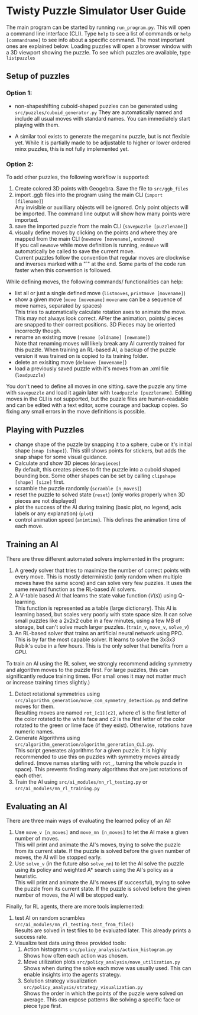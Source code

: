 # Twisty Puzzle Simulator User Guide
The main program can be started by running `run_program.py`. This will open a command line interface (CLI). Type `help` to see a list of commands or `help [commandname]` to see info about a specific command. The most important ones are explained below. Loading puzzles will open a browser window with a 3D viewport showing the puzzle.
To see which puzzles are available, type `listpuzzles`

## Setup of puzzles
### Option 1:
- non-shapeshifting cuboid-shaped puzzles can be generated using `src/puzzles/cuboid_generator.py` They are automatically named and include all usual moves with standard names. You can immediately start playing with them.

- A similar tool exists to generate the megaminx puzzle, but is not flexible yet. While it is partially made to be adjustable to higher or lower ordered minx puzzles, this is not fully implemented yet.

### Option 2:
To add other puzzles, the following workflow is supported:
1. Create colored 3D points with Geogebra. Save the file to `src/ggb_files`
2. import .ggb files into the program using the main CLI (`import [filename]`)  
   Any invisible or auxilliary objects will be ignored. Only point objects will be imported. The command line output will show how many points were imported.
3. save the imported puzzle from the main CLI (`savepuzzle [puzzlename]`)
4. visually define moves by clicking on the points and where they are mapped from the main CLI (`newmove [movename]`, `endmove`)  
   If you call `newmove` while move definition is running, `endmove` will automatically be called to save the current move.  
   Current puzzles follow the convention that regular moves are clockwise and inverses marked with a "`" at the end. Some parts of the code run faster when this convention is followed.

While defining moves, the following commands/ functionalities can help:
- list all or just a single defined move (`listmoves`, `printmove [movename]`)
- show a given move (`move [movename]` `movename` can be a sequence of move names, separated by spaces)  
  This tries to automatically calculate rotation axes to animate the move. This may not always look correct. AFter the animation, points/ pieces are snapped to their correct positions. 3D Pieces may be oriented incorrectly though.
- rename an existing move (`rename [oldname] [newname]`)  
  Note that renaming moves will likely break any AI currently trained for this puzzle. When training an RL-based AI, a backup of the puzzle version it was trained on is copied to its training folder.
- delete an exisiting move (`delmove [movename]`)
- load a previously saved puzzle with it's moves from an .xml file (`loadpuzzle`)

You don't need to define all moves in one sitting. save the puzzle any time with `savepuzzle` and load it again later with `loadpuzzle [puzzlename]`. Editing moves in the CLI is not supported, but the puzzle files are human-readable and can be edited with a text editor, some courage and backup copies. So fixing any small errors in the move definitions is possible.

## Playing with Puzzles
- change shape of the puzzle by snapping it to a sphere, cube or it's initial shape (`snap [shape]`).
  This still shows points for stickers, but adds the snap shape for some visual guidance.
- Calculate and show 3D pieces (`drawpieces`)  
  By default, this creates pieces to fit the puzzle into a cuboid shaped bounding box. Some other shapes can be set by calling `clipshape [shape] [size]` first.
- scramble the puzzle randomly (`scramble [n_moves]`)
- reset the puzzle to solved state (`reset`) (only works properly when 3D pieces are not displayed)
- plot the success of the AI during training (basic plot, no legend, acis labels or any explanation) (`plot`)
- control animation speed (`animtime`). This defines the animation time of each move.

## Training an AI
There are three different automated solvers implemented in the program:
1. A greedy solver that tries to maximize the number of correct points with every move. This is mostly deterministic (only random when multiple moves have the same score) and can solve very few puzzles. It uses the same reward function as the RL-based AI solvers.
2. A V-table based AI that learns the state value function ($V(s)$) using Q-learning.  
   This function is represented as a table (large dictionary). This AI is learning based, but scales very poorly with state space size. It can solve small puzzles like a 2x2x2 cube in a few minutes, using a few MB of storage, but can't solve much larger puzzles. (`train_v`, `move_v`, `solve_v`)
3. An RL-based solver that trains an artificial neural network using PPO. This is by far the most capable solver. It learns to solve the 3x3x3 Rubik's cube in a few hours. This is the only solver that benefits from a GPU.

To train an AI using the RL solver, we strongly recommend adding symmetry and algorithm moves to the puzzle first. For large puzzles, this can significantly reduce training times. (For small ones it may not matter much or increase training times slightly.)
1. Detect rotational symmetries using `src/algorithm_generation/move_com_symmetry_detection.py` and define moves for them.  
   Resulting moves are named `rot_[c1][c2]`, where c1 is the first letter of the color rotated to the white face and c2 is the first letter of the color rotated to the green or lime face (if they exist). Otherwise, rotations have numeric names.
2. Generate Algorithms using `src/algorithm_generation/algorithm_generation_CLI.py`.  
   This script generates algorithms for a given puzzle. It is highly recommended to use this on puzzles with symmetry moves already defined. (move names starting with `rot_`, turning the whole puzzle in space). This prevents finding many algorithms that are just rotations of each other.
3. Train the AI using `src/ai_modules/nn_rl_testing.py` or `src/ai_modules/nn_rl_training.py`

## Evaluating an AI
There are three main ways of evaluating the learned policy of an AI:
1. Use `move_v [n_moves]` and `move_nn [n_moves]` to let the AI make a given number of moves.  
   This will print and animate the AI's moves, trying to solve the puzzle from its current state. If the puzzle is solved before the given number of moves, the AI will be stopped early.
2. Use `solve_v` (in the future also `solve_nn`) to let the AI solve the puzzle using its policy and weighted A* search using the AI's policy as a heuristic.  
   This will print and animate the AI's moves (if successful), trying to solve the puzzle from its current state. If the puzzle is solved before the given number of moves, the AI will be stopped early.

Finally, for RL agents, there are more tools implemented:
1. test AI on random scrambles `src/ai_modules/nn_rl_testing.test_from_file()`  
   Results are solved in test files to be evaluated later. This already prints a success rate.
2. Visualize test data using three provided tools:
   1. Action histograms `src/policy_analysis/action_histogram.py`  
    Shows how often each action was chosen.
   2. Move utilization plots `src/policy_analysis/move_utilization.py`  
      Shows when during the solve each move was usually used. This can enable insights into the agents strategy.
    3. Solution strategy visualization `src/policy_analysis/strategy_visualization.py`  
      Shows the order in which the points of the puzzle were solved on average. This can expose patterns like solving a specific face or piece type first.